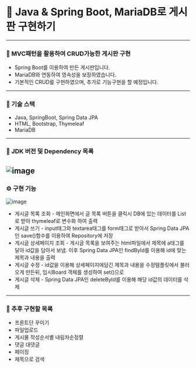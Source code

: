 # 🎯 Java & Spring Boot, MariaDB로 게시판 구현하기
----
### 📌 MVC패턴을 활용하여 CRUD가능한 게시판 구현
- Spring Boot를 이용하여 만든 게시판입니다.
- MariaDB와 연동하여 영속성을 보장하였습니다.
- 기본적인 CRUD를 구현하였으며, 추가로 기능구현을 할 예정입니다.
----
### 📌 기술 스택
- Java, SpringBoot, Spring Data JPA
- HTML, Bootstrap, Thymeleaf
- MariaDB
----
### 📌 JDK 버전 및 Dependency 목록
![image](https://user-images.githubusercontent.com/120121817/213285772-d8bc436b-95e0-476e-938d-c755b1b04c47.png)
----
### ⚙ 구현 기능
![image](https://user-images.githubusercontent.com/120121817/213291694-03c532f9-149e-43d3-ba06-f0e37db16210.png)
- 게시글 목록 조회 - 메인화면에서 글 목록 버튼을 클릭시 DB에 있는 데이터를 List로 받아 thymeleaf로 변수화 하여 출력
- 게시글 쓰기 - input태그와 textarea태그를 form태그로 받아서 Spring Data JPA인 save()함수를 이용하여 Repository에 저장
- 게시글 상세페이지 조회 - 게시글 목록을 보여주는 html파일에서 제목에 a태그를 달아 id값을 담아서 보냄. 이후 Spring Data JPA인 findById를 이용해 id에 맞는 제목과 내용을 출력
- 게시글 수정 - id값을 이용해 상세페이지에담긴 제목과 내용을 수정템플릿에서 불러오게 만든뒤, 임시Board 객체를 생성하여 set()으로 
- 게시글 삭제 - Spring Data JPA인 deleteById를 이용해 해당 id값의 데이터를 삭제
----
### 🔨 추후 구현할 목록
- 프론트단 꾸미기
- 파일업로드
- 게시물 작성순서별 내림차순정렬
- 댓글 대댓글
- 페이징
- 제목으로 검색
